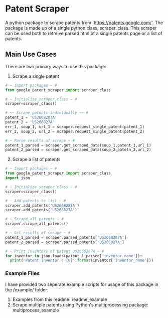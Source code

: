 # Patent Scraper
A python package to scrape patents from 'https://patents.google.com/'. The package is made up of a single python class, scraper_class. This scraper can be used both to retreive parsed html of a single patents page or a list of patents.

## Main Use Cases

There are two primary ways to use this package:
1. Scrape a single patent

``` python
# ~ Import packages ~ #
from google_patent_scraper import scraper_class

# ~ Initialize scraper class ~ #
scraper=scraper_class() 

# ~~ Scrape patents individually ~~ #
patent_1 = 'US2668287A'
patent_2 = 'US266827A'
err_1, soup_1, url_1 = scraper.request_single_patent(patent_1)
err_2, soup_2, url_2 = scraper.request_single_patent(patent_2)

# ~ Parse results of scrape ~ #
patent_1_parsed = scraper.get_scraped_data(soup_1,patent_1,url_1)
patent_2_parsed = scraper.get_scraped_data(soup_2,patetn_2,url_2)
```

2. Scrape a list of patents

```python
# ~ Import packages ~ #
from google_patent_scraper import scraper_class
import json

# ~ Initialize scraper class ~ #
scraper=scraper_class()

# ~ Add patents to list ~ #
scraper.add_patents('US2668287A')
scraper.add_patents('US266827A')

# ~ Scrape all patents ~ #
scraper.scrape_all_patents()

# ~ Get results of scrape ~ #
patent_1_parsed = scraper.parsed_patents['US2668287A']
patent_2_parsed = scraper.parsed_patents['US266827A']

# ~ Print inventors of patent US2668287A ~ #
for inventor in json.loads(patent_1_parsed['inventor_name']):
  print('Patent inventor : {0}'.format(inventor['inventor_name']))
```


### Example Files

I have provided two seperate example scripts for usage of this package in the /example/ folder:
  1. Examples from this readme: readme_example
  2. Scrape multiple patents using Python's multiprocessing package: multiprocess_example

